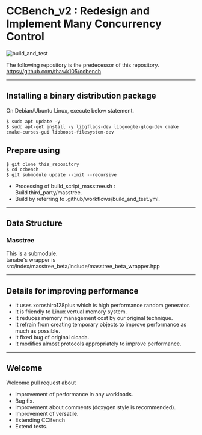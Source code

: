 # CCBench_v2 : Redesign and Implement Many Concurrency Control
![build_and_test](https://github.com/thawk105/ccbench_v2/workflows/build_and_test/badge.svg)

The following repository is the predecessor of this repository.<br>
https://github.com/thawk105/ccbench

---

## Installing a binary distribution package
On Debian/Ubuntu Linux, execute below statement.
```
$ sudo apt update -y
$ sudo apt-get install -y libgflags-dev libgoogle-glog-dev cmake cmake-curses-gui libboost-filesystem-dev
```

## Prepare using
```
$ git clone this_repository
$ cd ccbench
$ git submodule update --init --recursive
```
- Processing of build_script_masstree.sh :<br>
Build third_party/masstree.
- Build by referring to .github/workflows/build_and_test.yml. 

---

## Data Structure
### Masstree
This is a submodule.  
tanabe's wrapper is src/index/masstree\_beta/include/masstree\_beta\_wrapper.hpp

---

## Details for improving performance
- It uses xoroshiro128plus which is high performance random generator.
- It is friendly to Linux vertual memory system.
- It reduces memory management cost by our original technique.
- It refrain from creating temporary objects to improve performance as much as possible.
- It fixed bug of original cicada.
- It modifies almost protocols appropriately to improve performance.

---

## Welcome
Welcome pull request about 
- Improvement of performance in any workloads.
- Bug fix.
- Improvement about comments (doxygen style is recommended).
- Improvement of versatile.
- Extending CCBench
- Extend tests.
